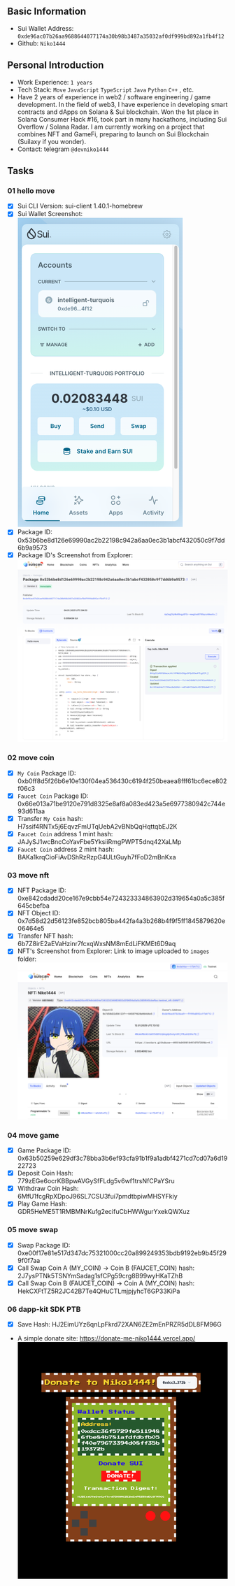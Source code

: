 ## Basic Information

- Sui Wallet Address: `0xde96ac07b26aa9688644077174a30b98b3487a35032af0df999bd892a1fb4f12`
- Github: `Niko1444`

## Personal Introduction

- Work Experience: `1 years`
- Tech Stack: `Move` `JavaScript` `TypeScript` `Java` `Python` `C++` , etc.
- Have 2 years of experience in web2 / software engineering / game development. In the field of web3, I have experience in developing smart contracts and dApps on Solana & Sui blockchain. Won the 1st place in Solana Consumer Hack #16, took part in many hackathons, including Sui Overflow / Solana Radar. I am currently working on a project that combines NFT and GameFi, preparing to launch on Sui Blockchain (Suilaxy if you wonder).
- Contact: telegram `@devniko1444`

## Tasks

### 01 hello move

- [x] Sui CLI Version: sui-client 1.40.1-homebrew
- [x] Sui Wallet Screenshot: <br> ![Niko1444-sui-wallet](/mover/Niko1444/images/sui-wallet.png)
- [x] Package ID: 0x53b6be8d126e69990ac2b22198c942a6aa0ec3b1abcf432050c9f7dd6b9a9573
- [x] Package ID's Screenshot from Explorer: <br> ![Niko1444-hello-move](/mover/Niko1444/code/task1/images/package_Id_explorer.png)

### 02 move coin

- [x] `My Coin` Package ID: 0xb0ff8d5f26b6e10e130f04ea536430c6194f250beaea8fff61bc6ece802f06c3
- [x] `Faucet Coin` Package ID: 0x66e013a71be9120e791d8325e8af8a083ed423a5e6977380942c744e93d611aa
- [x] Transfer `My Coin` hash: H7ssif4RNTx5j6EqvzFmUTqUebA2vBNbQqHqttqbEJ2K
- [x] `Faucet Coin` address 1 mint hash: JAJySJ1wcBncCoYavFbe5YksiiRmgPWPT5dnq42XaLMp
- [x] `Faucet Coin` address 2 mint hash: BAKa1krqCioFiAvDShRzRzpG4ULtGuyh7fFoD2mBnKxa

### 03 move nft

- [x] NFT Package ID: 0xe842cdadd20ce167e9cbb54e724323334863902d319654a0a5c385f645cbefba
- [x] NFT Object ID: 0x7d58d22d56123fe852bcb805ba442fa4a3b268b4f9f5ff1845879620e06464e5
- [x] Transfer NFT hash: 6b7Z8irE2aEVaHzinr7fcxqWxsNM8mEdLiFKMEt6D9aq
- [x] NFT's Screenshot from Explorer: Link to image uploaded to `images` folder: <br> ![Niko1444-nft](/mover/Niko1444/code/task3/images/obtained_nft.png)

### 04 move game

- [x] Game Package ID: 0x63b50259e629df3c78bba3b6ef93cfa91b1f9a1adbf4271cd7cd07a6d1922723
- [x] Deposit Coin Hash: 779zEGe6ocrKBBpwAVGySfFLdg5v6wf1trsNfCPaYSru
- [x] Withdraw Coin Hash: 6MfU1fcgRpXDpoJ96SL7CSU3fui7pmdtbpiwMHSYFkiy
- [x] Play Game Hash: GDR5HeME5T1RMBMNrKufg2ecifuCbHWWgurYxekQWXuz

### 05 move swap

- [x] Swap Package ID: 0xe00f17e81e517d347dc75321000cc20a899249353bdb9192eb9b45f299f0f7aa
- [x] Call Swap Coin A (MY_COIN) -> Coin B (FAUCET_COIN) hash: 2J7ysPTNk5TSNYmSadag1sfCPg59crg8B99wyHKaTZhB
- [x] Call Swap Coin B (FAUCET_COIN) -> Coin A (MY_COIN) hash: HekCXFtTZ5R2JC42B7Te4QHuCTLmjpjyhcT6GP33KiPa

### 06 dapp-kit SDK PTB

- [x] Save Hash: HJ2EimUYz6qnLpFkrd72XAN6ZE2mEnPRZR5dDL8FM96G
- A simple donate site: https://donate-me-niko1444.vercel.app/ <br> ![Niko1444-donate-site](/mover/Niko1444/code/task6/donate-Niko1444-please/images/donate_site.png)
